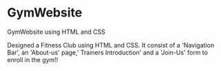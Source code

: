 # GymWebsite
GymWebsite using HTML and CSS

Designed a Fitness Club using HTML and CSS.
It consist of a 'Navigation Bar', an 'About-us' page,' Trainers Introduction'  and a 'Join-Us' form to enroll in the gym!!




